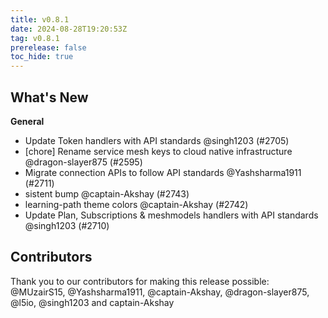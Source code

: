 ```yaml
---
title: v0.8.1
date: 2024-08-28T19:20:53Z
tag: v0.8.1
prerelease: false
toc_hide: true
---
```


## What's New
**General**
- Update Token handlers with API standards @singh1203 (#2705)
- [chore] Rename service mesh keys to cloud native infrastructure  @dragon-slayer875 (#2595)
- Migrate connection APIs to follow API standards @Yashsharma1911 (#2711)
- sistent bump @captain-Akshay (#2743)
- learning-path theme colors @captain-Akshay (#2742)
- Update Plan, Subscriptions & meshmodels handlers with API standards @singh1203 (#2710)

## Contributors

Thank you to our contributors for making this release possible:
@MUzairS15, @Yashsharma1911, @captain-Akshay, @dragon-slayer875, @l5io, @singh1203 and captain-Akshay


